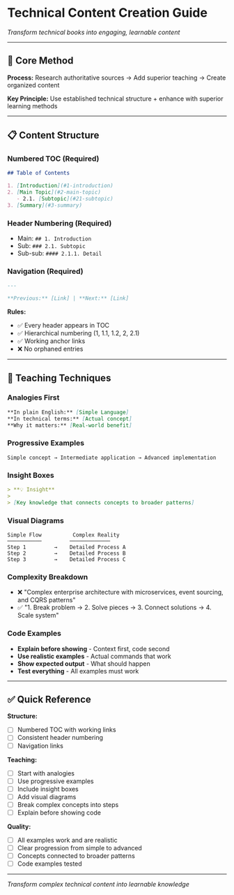 # Technical Content Creation Guide

_Transform technical books into engaging, learnable content_

---

## 🎯 Core Method

**Process:** Research authoritative sources → Add superior teaching → Create organized content

**Key Principle:** Use established technical structure + enhance with superior learning methods

---

## 📋 Content Structure

### Numbered TOC (Required)

```markdown
## Table of Contents

1. [Introduction](#1-introduction)
2. [Main Topic](#2-main-topic)
   - 2.1. [Subtopic](#21-subtopic)
3. [Summary](#3-summary)
```

### Header Numbering (Required)

- Main: `## 1. Introduction`
- Sub: `### 2.1. Subtopic`
- Sub-sub: `#### 2.1.1. Detail`

### Navigation (Required)

```markdown
---

**Previous:** [Link] | **Next:** [Link]
```

**Rules:**

- ✅ Every header appears in TOC
- ✅ Hierarchical numbering (1, 1.1, 1.2, 2, 2.1)
- ✅ Working anchor links
- ❌ No orphaned entries

---

## 🎨 Teaching Techniques

### Analogies First

```markdown
**In plain English:** [Simple Language]
**In technical terms:** [Actual concept]
**Why it matters:** [Real-world benefit]
```

### Progressive Examples

```
Simple concept → Intermediate application → Advanced implementation
```

### Insight Boxes

```markdown
> **💡 Insight**
>
> [Key knowledge that connects concepts to broader patterns]
```

### Visual Diagrams

```
Simple Flow          Complex Reality
───────────         ─────────────
Step 1         →    Detailed Process A
Step 2         →    Detailed Process B
Step 3         →    Detailed Process C
```

### Complexity Breakdown

- ❌ "Complex enterprise architecture with microservices, event sourcing, and CQRS patterns"
- ✅ "1. Break problem → 2. Solve pieces → 3. Connect solutions → 4. Scale system"

### Code Examples

- **Explain before showing** - Context first, code second
- **Use realistic examples** - Actual commands that work
- **Show expected output** - What should happen
- **Test everything** - All examples must work

---

## ✅ Quick Reference

**Structure:**

- [ ] Numbered TOC with working links
- [ ] Consistent header numbering
- [ ] Navigation links

**Teaching:**

- [ ] Start with analogies
- [ ] Use progressive examples
- [ ] Include insight boxes
- [ ] Add visual diagrams
- [ ] Break complex concepts into steps
- [ ] Explain before showing code

**Quality:**

- [ ] All examples work and are realistic
- [ ] Clear progression from simple to advanced
- [ ] Concepts connected to broader patterns
- [ ] Code examples tested

---

_Transform complex technical content into learnable knowledge_
